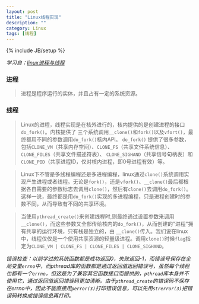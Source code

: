 ```yaml
---
layout: post
title: "Linux线程实现"
description: ""
category: Linux
tags: [线程]
---
```

{% include JB/setup %}

*学习自：[linux进程与线程](http://wenx05124561.blog.163.com/blog/static/1240008052011717114011994/)*

### 进程

> 进程是程序运行的实体，并且占有一定的系统资源。

### 线程

> Linux的进程，线程实现是在核外进行的，核内提供的是创建进程的接口`do_fork()`。内核提供了 三个系统调用`__clone()`和`fork()`以及`vfort()`，最终都用不同的参数调用`do_fork()`核内API。 `do_fork()` 提供了很多参数，包括`CLONE_VM`（共享内存空间）、`CLONE_FS`（共享文件系统信息）、`CLONE_FILES`（共享文件描述符表）、 `CLONE_SIGHAND`（共享信号句柄表）和`CLONE_PID`（共享进程ID，仅对核内进程，即0号进程有效）等。

> Linux下不管是多线程编程还是多进程编程，linux通过`clone()`系统调用实现产生进程或者线程。无论是`fork()`，还是`vfork()`、`__clone()`最后都根据各自需要的参数标志去调用`clone()`，然后有`clone()`去调用`do_fork()`。这样一说，最终都是用`do_fork()`实现的多进程编程，只是进程创建时的参数不同，从而导致有不同的共享环境。

> 当使用`pthread_create()`来创建线程时,则最终通过设置参数来调用`__clone()`，而这些参数又全部传给核内的`do_fork()`，从而创建的"进程"拥有共享的运行环境，只有栈是独立的，由 `__clone()`传入。我们说在linux中，线程仅仅是一个使用共享资源的轻量级进程。调用`clone()`时候`flag`指定为`CLONE_VM | CLONE_FS | CLONE_FILES | CLONE_SIGHAND`。

*错误检查：以前学过的系统函数都是成功返回0，失败返回-1，而错误号保存在全局变量`errno`中，而pthread库的函数都是通过返回值返回错误号，虽然每个线程也都有一个`errno`，但这是为了兼容其它函数接口而提供的，`pthread`库本身并不使用它，通过返回值返回错误码更加清晰。由于`pthread_create`的错误码不保存在errno中，因此不能直接用`perror(3)`打印错误信息，可以先用`strerror(3)`把错误码转换成错误信息再打印。*